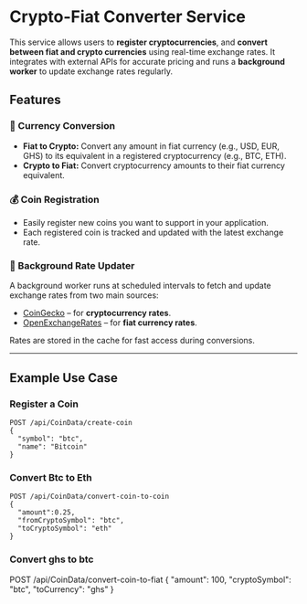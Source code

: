 # Crypto-Fiat Converter Service

This service allows users to **register cryptocurrencies**, and **convert between fiat and crypto currencies** using real-time exchange rates. It integrates with external APIs for accurate pricing and runs a **background worker** to update exchange rates regularly.

## Features

### 🔁 Currency Conversion
- **Fiat to Crypto:** Convert any amount in fiat currency (e.g., USD, EUR, GHS) to its equivalent in a registered cryptocurrency (e.g., BTC, ETH).
- **Crypto to Fiat:** Convert cryptocurrency amounts to their fiat currency equivalent.

### 💰 Coin Registration
- Easily register new coins you want to support in your application.
- Each registered coin is tracked and updated with the latest exchange rate.

### 🔄 Background Rate Updater
A background worker runs at scheduled intervals to fetch and update exchange rates from two main sources:
- [CoinGecko](https://api.coingecko.com/api/v3/coins/markets?vs_currency=usd) – for **cryptocurrency rates**.
- [OpenExchangeRates](https://openexchangerates.org/) – for **fiat currency rates**.

Rates are stored in the cache for fast access during conversions.

---

## Example Use Case

### Register a Coin
```http
POST /api/CoinData/create-coin
{
  "symbol": "btc",
  "name": "Bitcoin"
}
```

### Convert Btc to Eth
```http
POST /api/CoinData/convert-coin-to-coin
{
  "amount":0.25,
  "fromCryptoSymbol": "btc",
  "toCryptoSymbol": "eth"
}
```

### Convert ghs to btc
POST /api/CoinData/convert-coin-to-fiat
{
  "amount": 100,
  "cryptoSymbol": "btc",
  "toCurrency": "ghs"
}

```

